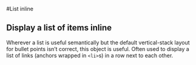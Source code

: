 #List inline

## Display a list of items inline

Wherever a list is useful semantically but the default vertical-stack layout for bullet points isn’t correct, this object is useful. Often used to display a list of links (anchors wrapped in `<li>`s) in a row next to each other.
